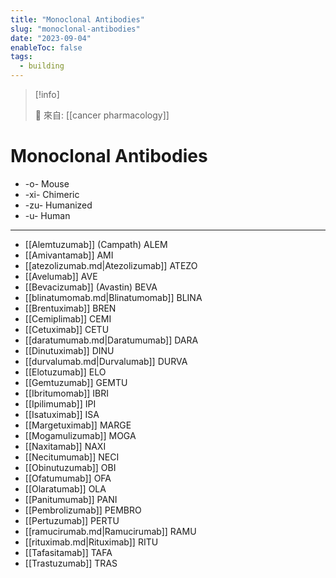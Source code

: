 ```yaml
---
title: "Monoclonal Antibodies"
slug: "monoclonal-antibodies"
date: "2023-09-04"
enableToc: false
tags:
  - building
---
```


> [!info]
>
> 🌱 來自: [[cancer pharmacology]]

# Monoclonal Antibodies

- -o- Mouse
- -xi- Chimeric
- -zu- Humanized
- -u- Human

---
- [[Alemtuzumab]] (Campath) ALEM
- [[Amivantamab]] AMI
- [[atezolizumab.md|Atezolizumab]] ATEZO
- [[Avelumab]] AVE
- [[Bevacizumab]] (Avastin) BEVA
- [[blinatumomab.md|Blinatumomab]] BLINA
- [[Brentuximab]] BREN
- [[Cemiplimab]] CEMI
- [[Cetuximab]] CETU
- [[daratumumab.md|Daratumumab]] DARA
- [[Dinutuximab]] DINU
- [[durvalumab.md|Durvalumab]] DURVA
- [[Elotuzumab]] ELO
- [[Gemtuzumab]] GEMTU
- [[Ibritumomab]] IBRI
- [[Ipilimumab]] IPI
- [[Isatuximab]] ISA
- [[Margetuximab]] MARGE
- [[Mogamulizumab]] MOGA
- [[Naxitamab]] NAXI
- [[Necitumumab]] NECI
- [[Obinutuzumab]] OBI
- [[Ofatumumab]] OFA
- [[Olaratumab]] OLA
- [[Panitumumab]] PANI
- [[Pembrolizumab]] PEMBRO
- [[Pertuzumab]] PERTU
- [[ramucirumab.md|Ramucirumab]] RAMU
- [[rituximab.md|Rituximab]] RITU
- [[Tafasitamab]] TAFA
- [[Trastuzumab]] TRAS
